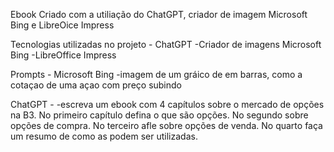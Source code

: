 Ebook Criado com a utiliação do ChatGPT, criador de imagem Microsoft Bing e LibreOice Impress

Tecnologias utilizadas no projeto -
ChatGPT
-Criador de imagens Microsoft Bing
-LibreOffice Impress

Prompts -
Microsoft Bing
-imagem de um gráico de em barras, como a cotaçao de uma açao com preço subindo

ChatGPT -
-escreva um ebook com 4 capítulos sobre o mercado de opções na B3. No primeiro capítulo defina o que são opções. No segundo sobre opções de compra. No terceiro afle sobre opções de venda. No quarto faça um resumo de como as podem ser utilizadas. 
